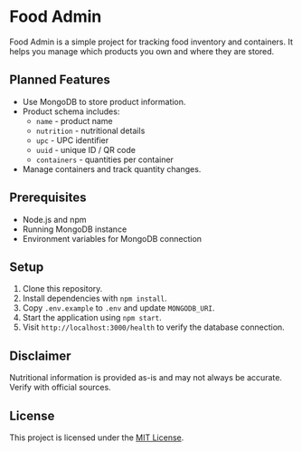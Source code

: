 # Food Admin

Food Admin is a simple project for tracking food inventory and containers.
It helps you manage which products you own and where they are stored.

## Planned Features

- Use MongoDB to store product information.
- Product schema includes:
  - `name` - product name
  - `nutrition` - nutritional details
  - `upc` - UPC identifier
  - `uuid` - unique ID / QR code
  - `containers` - quantities per container
- Manage containers and track quantity changes.

## Prerequisites

- Node.js and npm
- Running MongoDB instance
- Environment variables for MongoDB connection

## Setup

1. Clone this repository.
2. Install dependencies with `npm install`.
3. Copy `.env.example` to `.env` and update `MONGODB_URI`.
4. Start the application using `npm start`.
5. Visit `http://localhost:3000/health` to verify the database connection.

## Disclaimer

Nutritional information is provided as-is and may not always be accurate. Verify with official sources.

## License

This project is licensed under the [MIT License](LICENSE).
